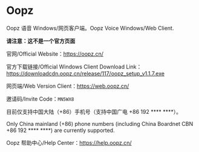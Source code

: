 # Oopz
Oopz 语音 Windows/网页客户端。Oopz Voice Windows/Web Client.

**请注意：这不是一个官方页面**

官网/Official Website：<https://oopz.cn/>

官方下载链接/Official Windows Client Download Link：<https://downloadcdn.oopz.cn/release/117/oopz_setup_v1.1.7.exe>

网页端/Web Version Client：<https://web.oopz.cn/>

邀请码/Invite Code：`MN5WX8`

目前仅支持中国大陆（+86）手机号（支持中国广电 +86 192 **** ****）。

Only China mainland (+86) phone numbers (including China Boardnet CBN +86 192 **** ****) are currently supported.

Oopz 帮助中心/Help Center：<https://help.oopz.cn/>
